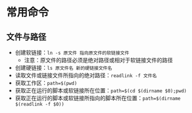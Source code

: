 # 常用命令

## 文件与路径
* 创建软链接：`ln -s 原文件 指向原文件的软链接文件`
    * 注意：原文件的路径必须是绝对路径或相对于软链接文件的路径
* 创建硬链接：`ls 原文件名 新的硬链接文件名`
* 读取文件或链接文件所指向的绝对路径：`readlink -f 文件名`
* 获取工作区：`path=$(pwd)`
* 获取正在运行的脚本或软链接所在位置：`path=$(cd $(dirname $0);pwd)`
* 获取正在运行的脚本或软链接所指向的脚本所在位置：`path=$(dirname $(readlink -f $0))`
